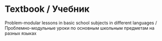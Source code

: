 # Textbook \/ Учебник

Problem-modular lessons in basic school subjects in different languages \/ Проблемно-модульные уроки по основным школьным предметам на разных языках

